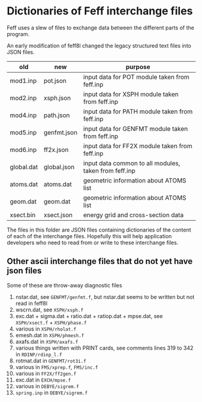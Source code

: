 # Dictionaries of Feff interchange files

Feff uses a slew of files to exchange data between the different parts of the program.

An early modification of feff8l changed the legacy structured
text files into JSON files.

old        | new         | purpose
---------- | ----------- | ------------------------------------------------------
mod1.inp   | pot.json    | input data for POT module taken from feff.inp
mod2.inp   | xsph.json   | input data for XSPH module taken from feff.inp
mod4.inp   | path.json   | input data for PATH module taken from feff.inp
mod5.inp   | genfmt.json | input data for GENFMT module taken from feff.inp
mod6.inp   | ff2x.json   | input data for FF2X module taken from feff.inp
global.dat | global.json | input data common to all modules, taken from feff.inp
atoms.dat  | atoms.dat   | geometric information about ATOMS list
geom.dat   | geom.dat    | geometric information about ATOMS list
xsect.bin  | xsect.json  | energy grid and cross-section data


The files in this folder are JSON files containing dictionaries of the
content of each of the interchange files.  Hopefully this will help
application developers who need to read from or write to these
interchange files.


## Other ascii interchange files that do not yet have json files

Some of these are throw-away diagnostic files

1. nstar.dat, see `GENFMT/genfmt.f`, but nstar.dat seems to be written but not read in feff8l
2. wscrn.dat, see `XSPH/xsph.f`
3. exc.dat + sigma.dat + ratio.dat + ratiop.dat + mpse.dat, see `XSPH/xsect.f` + `XSPH/phase.f`
4. various in `XSPH/rholat.f`
5. emesh.dat in `XSPH/phmesh.f`
6. axafs.dat in `XSPH/axafs.f`
7. various things written with PRINT cards, see comments lines 319 to 342 in `RDINP/rdinp_l.f`
8. rotmat.dat in `GENFMT/rot3i.f`
9. various in `FMS/xprep.f`, `FMS/inc.f`
10. various in `FF2X/ff2gen.f`
11. exc.dat in `EXCH/mpse.f`
12. various in `DEBYE/sigrem.f`
13. `spring.inp` in  `DEBYE/sigrem.f`
